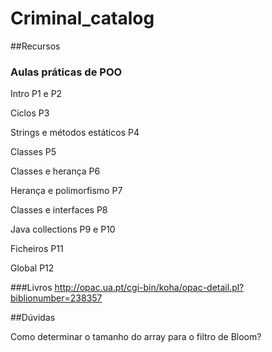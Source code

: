 # Criminal_catalog

##Recursos
### Aulas práticas de POO

Intro P1 e P2

Ciclos P3

Strings e métodos estáticos P4

Classes P5

Classes e herança P6

Herança e polimorfismo P7

Classes e interfaces P8

Java collections P9 e P10

Ficheiros P11

Global P12

###Livros
http://opac.ua.pt/cgi-bin/koha/opac-detail.pl?biblionumber=238357

##Dúvidas

Como determinar o tamanho do array para o filtro de Bloom?